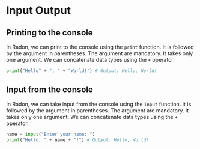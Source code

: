 # Input Output

## Printing to the console

In Radon, we can print to the console using the `print` function.
It is followed by the argument in parentheses. The argument are mandatory.
It takes only one argument. We can concatenate data types using the `+` operator.

```py linenums="1" title="print.rn"
print("Hello" + ", " + "World!") # Output: Hello, World!
```

## Input from the console

In Radon, we can take input from the console using the `input` function. It is
followed by the argument in parentheses. The argument are mandatory. It takes
only one argument. We can concatenate data types using the `+` operator.

```py linenums="1" title="input.rn"
name = input("Enter your name: ")
print("Hello, " + name + "!") # Output: Hello, World!
```
